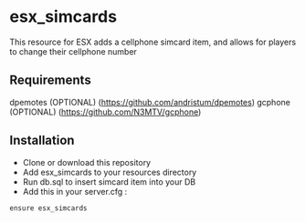 # esx_simcards

This resource for ESX adds a cellphone simcard item, and allows for players to change their cellphone number

## Requirements
dpemotes (OPTIONAL) (https://github.com/andristum/dpemotes) 
gcphone (OPTIONAL) (https://github.com/N3MTV/gcphone)


## Installation
- Clone or download this repository
- Add esx_simcards to your resources directory
- Run db.sql to insert simcard item into your DB
- Add this in your server.cfg :

```
ensure esx_simcards
```
